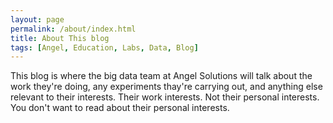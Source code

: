 ```yaml
---
layout: page
permalink: /about/index.html
title: About This blog
tags: [Angel, Education, Labs, Data, Blog]
---
```


<!-- <figure>
	<img src="{{ site.url }}/images/jw.jpg" alt="John Winstanley">
	<figcaption>The John Winstanley</figcaption>
</figure> -->


This blog is where the big data team at Angel Solutions will talk about the work they're doing, any experiments thay're carrying out, and anything else relevant to their interests. Their work interests. Not their personal interests. You don't want to read about their personal interests.

